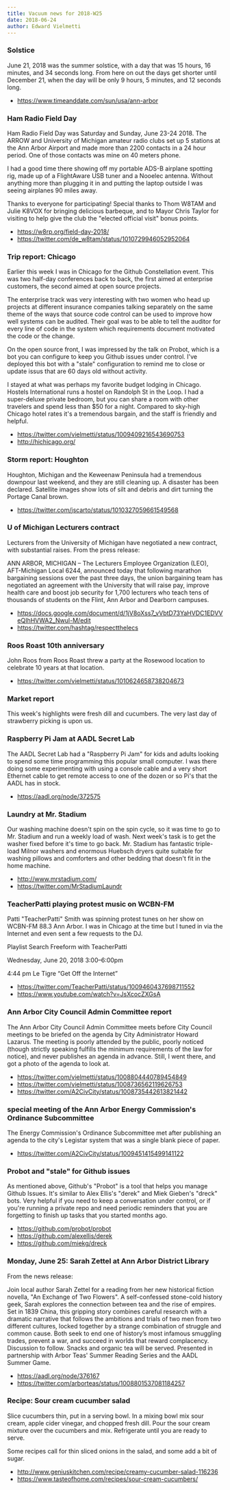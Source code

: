 ```yaml
---
title: Vacuum news for 2018-W25
date: 2018-06-24
author: Edward Vielmetti
---
```


### Solstice

June 21, 2018 was the summer solstice, with a day that
was 15 hours, 16 minutes, and 34 seconds long. From here
on out the days get shorter until December 21, when the
day will be only 9 hours, 5 minutes, and 12 seconds long.

* https://www.timeanddate.com/sun/usa/ann-arbor

### Ham Radio Field Day

Ham Radio Field Day was Saturday and Sunday, June 23-24 2018.
The ARROW and University of Michigan amateur radio clubs set
up 5 stations at the Ann Arbor Airport and made more than 2200
contacts in a 24 hour period. One of those contacts was mine
on 40 meters phone.

I had a good time there showing off my portable ADS-B airplane spotting
rig, made up of a FlightAware USB tuner and a Nooelec antenna. Without
anything more than plugging it in and putting the laptop outside
I was seeing airplanes 90 miles away.

Thanks to everyone for participating! Special thanks to 
Thom W8TAM and Julie K8VOX for bringing delicious barbeque,
and to Mayor Chris Taylor for visiting to help give the
club the "elected official visit" bonus points.

* https://w8rp.org/field-day-2018/
* https://twitter.com/de_w8tam/status/1010729946052952064

### Trip report: Chicago

Earlier this week I was in Chicago for the Github Constellation
event. This was two half-day conferences back to back, the
first aimed at enterprise customers, the second aimed at open
source projects. 

The enterprise track was very interesting with two women who
head up projects at different insurance companies talking separately on
the same theme of the ways that source code control can be used 
to improve how well systems can be audited. Their goal was to be
able to tell the auditor for every line of code in the system
which requirements document motivated the code or the change.

On the open source front, I was impressed by the talk on Probot, 
which is a bot you can configure to keep you Github issues under
control. I've deployed this bot with a "stale" configuration to
remind me to close or update issus that are 60 days old without
activity.

I stayed at what was perhaps my favorite budget lodging in Chicago.
Hostels International runs a hostel on Randolph St in the Loop.
I had a super-deluxe private bedroom, but you can share a room
with other travelers and spend less than $50 for a night. Compared
to sky-high Chicago hotel rates it's a tremendous bargain, and
the staff is friendly and helpful.

* https://twitter.com/vielmetti/status/1009409216543690753
* http://hichicago.org/

### Storm report: Houghton

Houghton, Michigan and the Keweenaw Peninsula had a tremendous
downpour last weekend, and they are still cleaning up. A disaster
has been declared. Satellite images show lots of silt and debris
and dirt turning the Portage Canal brown.

* https://twitter.com/jscarto/status/1010327059661549568

### U of Michigan Lecturers contract

Lecturers from the University of Michigan have negotiated a
new contract, with substantial raises. From the press release:

ANN ARBOR, MICHIGAN – The Lecturers Employee Organization (LEO), AFT-Michigan Local 6244, announced today that following marathon bargaining sessions over the past three days, the union bargaining team has negotiated an agreement with the University that will raise pay, improve health care and boost job security for 1,700 lecturers who teach tens of thousands of students on the Flint, Ann Arbor and Dearborn campuses.

* https://docs.google.com/document/d/1jV8oXss7_vVbtD73YaHVDC1EDVVeQIhHVWA2_Nwul-M/edit
* https://twitter.com/hashtag/respectthelecs

### Roos Roast 10th anniversary

John Roos from Roos Roast threw a party at the Rosewood location
to celebrate 10 years at that location.

* https://twitter.com/vielmetti/status/1010624658738204673

### Market report

This week's highlights were fresh dill and cucumbers. The
very last day of strawberry picking is upon us. 

### Raspberry Pi Jam at AADL Secret Lab

The AADL Secret Lab had a "Raspberry Pi Jam" for kids and
adults looking to spend some time programming this popular
small computer. I was there doing some experimenting with
using a console cable and a very short Ethernet cable to get
remote access to one of the dozen or so Pi's that the AADL
has in stock.

* https://aadl.org/node/372575

### Laundry at Mr. Stadium

Our washing machine doesn't spin on the spin cycle, so it
was time to go to Mr. Stadium and run a weekly load of wash.
Next week's task is to get the washer fixed before it's time
to go back. Mr. Stadium has fantastic triple-load Milnor washers
and enormous Huebsch dryers quite suitable for washing pillows
and comforters and other bedding that doesn't fit in the home
machine.

* http://www.mrstadium.com/
* https://twitter.com/MrStadiumLaundr

### TeacherPatti playing protest music on WCBN-FM

Patti "TeacherPatti" Smith was spinning protest tunes on 
her show on WCBN-FM 88.3 Ann Arbor. I was in Chicago
at the time but I tuned in via the Internet and even
sent a few requests to the DJ.

Playlist Search
Freeform
with TeacherPatti

Wednesday, June 20, 2018   3:00–6:00pm

4:44 pm
Le Tigre	“Get Off the Internet”

* https://twitter.com/TeacherPatti/status/1009460437698711552
* https://www.youtube.com/watch?v=JsXcocZXGsA

### Ann Arbor City Council Admin Committee report

The Ann Arbor City Council Admin Committee meets before
City Council meetings to be briefed on the agenda by 
City Administrator Howard Lazarus. The meeting is poorly
attended by the public, poorly noticed (though strictly 
speaking fulfills the minimum requirements of the law for notice),
and never publishes an agenda in advance. Still, I went
there, and got a photo of the agenda to look at.

* https://twitter.com/vielmetti/status/1008804440789454849
* https://twitter.com/vielmetti/status/1008736562119626753
* https://twitter.com/A2CivCity/status/1008735442613821442

### special meeting of the Ann Arbor Energy Commission's Ordinance Subcommittee

The Energy Commission's Ordinance Subcommittee
met after publishing an agenda to the city's Legistar system
that was a single blank piece of paper.

* https://twitter.com/A2CivCity/status/1009451415499141122

### Probot and "stale" for Github issues

As mentioned above, Github's "Probot" is a tool that helps
you manage Github Issues. It's similar to Alex Ellis's "derek"
and Miek Gieben's "dreck" bots. Very helpful if you need to
keep a conversation under control, or if you're running a 
private repo and need periodic reminders that you are forgetting
to finish up tasks that you started months ago.

* https://github.com/probot/probot
* https://github.com/alexellis/derek
* https://github.com/miekg/dreck

### Monday, June 25: Sarah Zettel at Ann Arbor District Library

From the news release:

Join local author Sarah Zettel for a reading from her new historical fiction novella, "An Exchange of Two Flowers". A self-confessed stone-cold history geek, Sarah explores the connection between tea and the rise of empires. Set in 1839 China, this gripping story combines careful research with a dramatic narrative that follows the ambitions and trials of two men from two different cultures, locked together by a strange combination of struggle and common cause. Both seek to end one of history’s most infamous smuggling trades, prevent a war, and succeed in worlds that reward complacency. Discussion to follow. Snacks and organic tea will be served.  Presented in partnership with Arbor Teas' Summer Reading Series and the AADL Summer Game.

* https://aadl.org/node/376167
* https://twitter.com/arborteas/status/1008801537081184257

### Recipe: Sour cream cucumber salad

Slice cucumbers thin, put in a serving bowl. In a mixing bowl
mix sour cream, apple cider vinegar, and chopped fresh dill.
Pour the sour cream mixture over the cucumbers and mix. Refrigerate
until you are ready to serve.

Some recipes call for thin sliced onions in the salad, and
some add a bit of sugar.

* http://www.geniuskitchen.com/recipe/creamy-cucumber-salad-116236
* https://www.tasteofhome.com/recipes/sour-cream-cucumbers/
